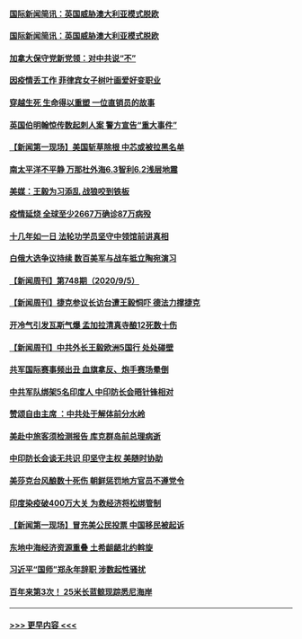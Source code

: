 #### [国际新闻简讯：英国威胁澳大利亚模式脱欧](../pages/prog202/a102934900.md?t=09070202) 
#### [国际新闻简讯：英国威胁澳大利亚模式脱欧](../pages/prog202/a102934887.md?t=09070202) 
#### [加拿大保守党新党领：对中共说“不”](../pages/prog202/a102934878.md?t=09070202) 
#### [因疫情丢工作 菲律宾女子树叶画爱好变职业](../pages/prog202/a102934857.md?t=09070202) 
#### [穿越生死 生命得以重塑 一位直销员的故事](../pages/prog202/a102934829.md?t=09070202) 
#### [英国伯明翰惊传数起刺人案 警方宣告“重大事件”](../pages/prog202/a102934791.md?t=09070202) 
#### [【新闻第一现场】美国斩草除根 中芯或被拉黑名单](../pages/prog202/a102934778.md?t=09070202) 
#### [南太平洋不平静 万那杜外海6.3智利6.2浅层地震](../pages/prog202/a102934760.md?t=09070202) 
#### [美媒：王毅为习添乱 战狼咬到铁板](../pages/prog202/a102934731.md?t=09070202) 
#### [疫情延烧 全球至少2667万确诊87万病殁](../pages/prog202/a102934711.md?t=09070202) 
#### [十几年如一日 法轮功学员坚守中领馆前讲真相](../pages/prog202/a102934716.md?t=09070202) 
#### [白俄大选争议持续 数百美军与战车抵立陶宛演习](../pages/prog202/a102934684.md?t=09070202) 
#### [【新闻周刊】第748期（2020/9/5）](../pages/prog202/a102934654.md?t=09070202) 
#### [【新闻周刊】捷克参议长访台遭王毅恫吓 德法力撑捷克](../pages/prog202/a102934645.md?t=09070202) 
#### [开冷气引发瓦斯气爆 孟加拉清真寺酿12死数十伤](../pages/prog202/a102934341.md?t=09070202) 
#### [【新闻周刊】中共外长王毅欧洲5国行 处处碰壁](../pages/prog202/a102934643.md?t=09070202) 
#### [共军国际赛事频出丑 血旗拿反、炮手赛场晕倒](../pages/prog202/a102934572.md?t=09070202) 
#### [中共军队绑架5名印度人 中印防长会晤针锋相对](../pages/prog202/a102934543.md?t=09070202) 
#### [赞颂自由主席 ：中共处于解体前分水岭](../pages/prog202/a102934517.md?t=09070202) 
#### [美赴中旅客须检测报告 库克群岛前总理病逝](../pages/prog202/a102934422.md?t=09070202) 
#### [中印防长会谈无共识 印坚守主权 美随时协助](../pages/prog202/a102934391.md?t=09070202) 
#### [美莎克台风酿数十死伤 朝鲜惩罚地方官员不遵党令](../pages/prog202/a102934289.md?t=09070202) 
#### [印度染疫破400万大关 为救经济将松绑管制](../pages/prog202/a102934246.md?t=09070202) 
#### [【新闻第一现场】冒充美公民投票 中国移民被起诉](../pages/prog202/a102934242.md?t=09070202) 
#### [东地中海经济资源重叠 土希龃龉北约斡旋](../pages/prog202/a102934204.md?t=09070202) 
#### [习近平“国师”郑永年辞职 涉数起性骚扰](../pages/prog202/a102934213.md?t=09070202) 
#### [百年来第3次！ 25米长蓝鲸现踪悉尼海岸](../pages/prog202/a102934203.md?t=09070202) 

----
#### [ >>> 更早内容 <<< ](../indexes/prog202-earlier.md)
